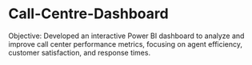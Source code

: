 # Call-Centre-Dashboard
Objective: Developed an interactive Power BI dashboard to analyze and improve call center performance metrics, focusing on agent efficiency, customer satisfaction, and response times.
